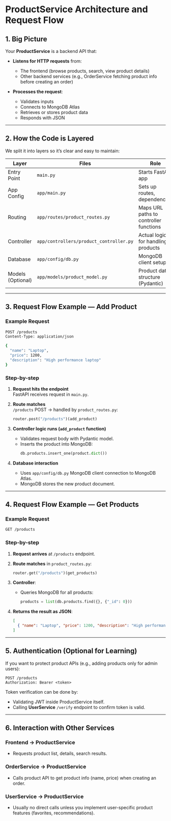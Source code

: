 
# ProductService Architecture and Request Flow

## 1. Big Picture
Your **ProductService** is a backend API that:

- **Listens for HTTP requests** from:
  - The frontend (browse products, search, view product details)
  - Other backend services (e.g., OrderService fetching product info before creating an order)

- **Processes the request**:
  - Validates inputs
  - Connects to MongoDB Atlas
  - Retrieves or stores product data
  - Responds with JSON

---

## 2. How the Code is Layered
We split it into layers so it’s clear and easy to maintain:

| Layer           | Files                                | Role |
|-----------------|--------------------------------------|------|
| Entry Point     | `main.py`                            | Starts FastAPI app |
| App Config      | `app/main.py`                        | Sets up routes, dependencies |
| Routing         | `app/routes/product_routes.py`       | Maps URL paths to controller functions |
| Controller      | `app/controllers/product_controller.py` | Actual logic for handling products |
| Database        | `app/config/db.py`                   | MongoDB client setup |
| Models (Optional) | `app/models/product_model.py`      | Product data structure (Pydantic) |

---

## 3. Request Flow Example — Add Product

### Example Request
```bash
POST /products
Content-Type: application/json

{
  "name": "Laptop",
  "price": 1200,
  "description": "High performance laptop"
}
```

### Step-by-step
1. **Request hits the endpoint**  
   FastAPI receives request in `main.py`.

2. **Route matches**  
   `/products` POST → handled by `product_routes.py`:
   ```python
   router.post("/products")(add_product)
   ```

3. **Controller logic runs (`add_product` function)**  
   - Validates request body with Pydantic model.
   - Inserts the product into MongoDB:
     ```python
     db.products.insert_one(product.dict())
     ```

4. **Database interaction**  
   - Uses `app/config/db.py` MongoDB client connection to MongoDB Atlas.
   - MongoDB stores the new product document.

---

## 4. Request Flow Example — Get Products

### Example Request
```bash
GET /products
```

### Step-by-step
1. **Request arrives** at `/products` endpoint.

2. **Route matches** in `product_routes.py`:
   ```python
   router.get("/products")(get_products)
   ```

3. **Controller**:
   - Queries MongoDB for all products:
     ```python
     products = list(db.products.find({}, {"_id": 0}))
     ```

4. **Returns the result as JSON**:
   ```json
   [
     { "name": "Laptop", "price": 1200, "description": "High performance laptop" }
   ]
   ```

---

## 5. Authentication (Optional for Learning)
If you want to protect product APIs (e.g., adding products only for admin users):

```http
POST /products
Authorization: Bearer <token>
```

Token verification can be done by:
- Validating JWT inside ProductService itself.
- Calling **UserService** `/verify` endpoint to confirm token is valid.

---

## 6. Interaction with Other Services

### **Frontend → ProductService**
- Requests product list, details, search results.

### **OrderService → ProductService**
- Calls product API to get product info (name, price) when creating an order.

### **UserService → ProductService**
- Usually no direct calls unless you implement user-specific product features (favorites, recommendations).
